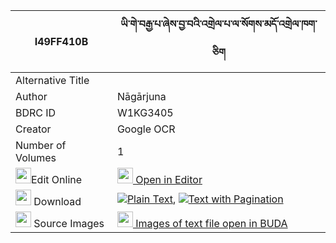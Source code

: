 |I49FF410B|ཡི་གེ་བརྒྱ་པ་ཞེས་བྱ་བའི་འགྲེལ་པ་ལ་སོགས་མདོ་འགྲེལ་ཁག་ཅིག 
| --- | --- 
|Alternative Title |
|Author| Nāgārjuna
|BDRC ID | W1KG3405
|Creator | Google OCR
|Number of Volumes| 1
|<img width="25" src="https://img.icons8.com/color/25/000000/edit-property.png">Edit Online| [<img width="25" src="https://avatars.githubusercontent.com/u/45091458?s=200&v=4"> Open in Editor](http://editor.openpecha.org/I49FF410B)
|<img width="25" src="https://img.icons8.com/fluent/48/000000/download-2.png"/>  Download | [![](https://img.icons8.com/color/20/000000/txt.png)Plain Text](https://github.com/Openpecha/I49FF410B/releases/download/v1/yige_gyapa_shye_jawa_i_drelpa__plain_I49FF410B.zip), [![](https://img.icons8.com/color/20/000000/txt.png)Text with Pagination](https://github.com/Openpecha/I49FF410B/releases/download/v1/yige_gyapa_shye_jawa_i_drelpa__pages_I49FF410B.zip)
|<img width="25" src="https://img.icons8.com/plasticine/100/000000/pictures-folder.png"/>  Source Images | [<img width="25" src="https://library.bdrc.io/icons/BUDA-small.svg"> Images of text file open in BUDA](https://library.bdrc.io/show/bdr:W1KG3405)